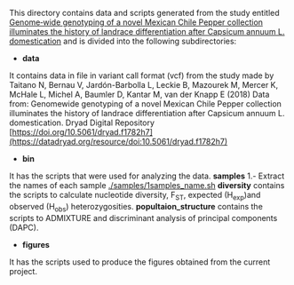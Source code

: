 This directory contains data and scripts generated from the study entitled [Genome‐wide genotyping of a novel Mexican Chile Pepper collection illuminates the history of landrace differentiation after Capsicum annuum L. domestication](https://onlinelibrary.wiley.com/doi/abs/10.1111/eva.12651) and is divided into the following subdirectories:

* **data**

It contains data in file in variant call format (vcf) from the study made by Taitano N, Bernau V, Jardón-Barbolla L, Leckie B, Mazourek M, Mercer K, McHale L, Michel A, Baumler D, Kantar M, van der Knapp E (2018) Data from: Genomewide genotyping of a novel Mexican Chile Pepper collection illuminates the history of landrace differentiation after Capsicum annuum L. domestication. Dryad Digital Repository [https://doi.org/10.5061/dryad.f1782h7](https://datadryad.org/resource/doi:10.5061/dryad.f1782h7)

* **bin**

It has the scripts that were used for analyzing the data. 
   **samples** 
  1.- Extract the names of each sample [./samples/1samples_name.sh](./samples/1samples_name.sh)
   **diversity** contains the scripts to calculate nucleotide diversity, F<sub>ST</sub>, expected (H<sub>exp</sub>)and observed (H<sub>obs</sub>) heterozygosities.
   **popultaion_structure** contains the scripts to ADMIXTURE and  discriminant analysis of principal components (DAPC).


* **figures**

It has the scripts used to produce the figures obtained from the current project.  


